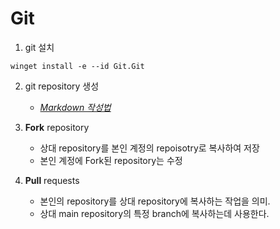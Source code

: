 # Git

1. git 설치
  ```shell
winget install -e --id Git.Git
  ```

2. git repository 생성
   - [*Markdown 작성법*](https://gist.github.com/ihoneymon/652be052a0727ad59601)

3. **Fork** repository
   - 상대 repository를 본인 계정의 repoisotry로 복사하여 저장
   - 본인 계정에 Fork된 repository는 수정

4. **Pull** requests
   - 본인의 repository를 상대 repository에 복사하는 작업을 의미.
   - 상대 main repository의 특정 branch에 복사하는데 사용한다.

